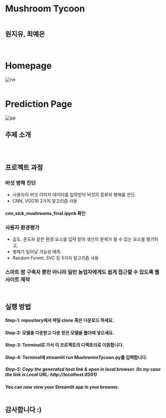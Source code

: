 # Mushroom Tycoon 


```python

```

## 원지유, 최예은


```python

```


```python

```

# Homepage

![nn](homepage.png)


```python

```

# Prediction Page

![pp](predict_page.png)

## 주제 소개


```python

```


```python

```


```python

```

## 프로젝트 과정 

### 버섯 병해 진단

* 사용자의 버섯 이미지 데이터를 입력받아 버섯의 종류와 병해를 판단.
* CNN, VGG16 2가지 알고리즘 사용

#### cnn_sick_mushrooms_final.ipynb 확인 

### 사용자 환경평가

* 습도, 온도와 같은 환경 요소를 입력 받아 생산의 문제가 될 수 있는 요소를 평가하고, 
* 병해가 일어날 가능성 예측.
* Random Forest, SVC 등 5가지 알고리즘 사용

### 스마트 팜 구축자 뿐만 아니라 일반 농업자에게도 쉽게 접근할 수 있도록 웹사이트 제작 


```python

```


```python

```

## 실행 방법

#### Step-1: repository에서 파일 clone 혹은 다운로드 하세요.
#### Step-2: 모델을 다운받고 다운 받은 모델을 폴더에 넣으세요.
#### Step-3: Terminal로 가서 이 프로젝트의 디렉토리로 이동합니다.
#### Step-4: Terminal에 streamlit run MushrommTycoon.py를 입력합니다.
##### Step-5: Copy the generated host link & open in local browser. (In my case the link is  Local URL: http://localhost:8501)
#### You can now view your Streamlit app in your browser.


```python

```

## 감사합니다 :)


```python

```


```python

```


```python

```
